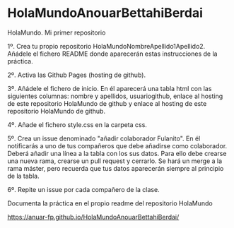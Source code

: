 # HolaMundoAnouarBettahiBerdai

HolaMundo. Mi primer repositorio

1º. Crea tu propio repositorio HolaMundoNombreApellido1Apellido2. Añádele el fichero README donde aparecerán estas instrucciones de la práctica.

2º. Activa las Github Pages (hosting de github).

3º. Añádele el fichero de inicio. En él aparecerá una tabla html con las siguientes columnas: nombre y apellidos, usuariogithub, enlace al hosting de este repositorio HolaMundo de  github y enlace al hosting de este repositorio HolaMundo de github.

4º. Añade el fichero style.css en la carpeta css. 

5º. Crea un issue denominado "añadir colaborador Fulanito". En él notificarás a uno de tus compañeros que debe añadirse como colaborador. Deberá añadir una línea a la tabla con los sus datos. Para ello debe crearse una nueva rama, crearse un pull request y cerrarlo. Se hará un merge a la rama máster, pero recuerda que tus datos aparecerán  siempre al principio de la tabla.

6º. Repite un issue por cada compañero de la clase.

Documenta la práctica en el propio readme del repositorio HolaMundo

https://anuar-fp.github.io/HolaMundoAnouarBettahiBerdai/
